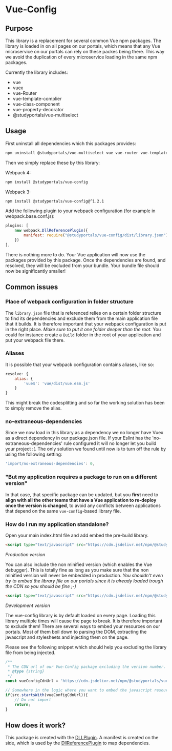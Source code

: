 # Vue-Config

## Purpose
This library is a replacement for several common Vue npm packages. The library 
is loaded in on all pages on our portals, which means that any Vue microservice 
on our portals can rely on these packes being there. This way we avoid the duplication 
of every microservice loading in the same npm packages.
 
Currently the library includes:

* vue
* vuex
* vue-Router
* vue-template-complier
* vue-class-component
* vue-property-decorator
* @studyportals/vue-multiselect

## Usage
First uninstall all dependencies which this packages provides:

```bash
npm uninstall @studyportals/vue-multiselect vue vue-router vue-template-compiler vuex vue-class-component vue-property-decorator
```

Then we simply replace these by this library:

Webpack 4: 
```bash
npm install @studyportals/vue-config
```

Webpack 3: 
```bash
npm install @studyportals/vue-config@^1.2.1
```

Add the following plugin to your webpack configuration (for example in webpack.base.conf.js):

``` javascript
plugins: [
    new webpack.DllReferencePlugin({
        manifest: require("@studyportals/vue-config/dist/library.json")
    })
],
```

There is nothing more to do. Your Vue application will now use the packages provided by this package.
Once the dependencies are found, and resolved, they will be excluded from your bundle. Your bundle
file should now be significantly smaller!

## Common issues

### Place of webpack configuration in folder structure
The `library.json` file that is referenced relies on a certain folder structure to find its dependencies and exclude 
them from the main application file that it builds. It is therefore important that your webpack configuration is put
in the right place. *Make sure to put it one folder deeper than the root.* You could for instance create a `Build` folder
in the root of your application and put your webpack file there.

### Aliases
It is possible that your webpack configuration contains aliases, like so: 

```javascript
resolve: {
    alias: {
        'vue$': 'vue/dist/vue.esm.js'
    }
}
```
This might break the codesplitting and so far the working solution has been to simply remove the alias.

### no-extraneous-dependencies
Since we now load in this library as a dependency we no longer have Vuex as a direct dependency in our package.json file.
If your Eslint has the 'no-extraneous-dependencies' rule configured it will no longer let you build your project :(. The 
only solution we found until now is to turn off the rule by using the following setting:

```javascript
'import/no-extraneous-dependencies': 0,
```

### "But my application requires a package to run on a different version"

In that case, that specific package can be updated, but you **first** need to
**align with all the other teams that have a Vue application to re-deploy once the
version is changed**, to avoid any conflicts between applications that depend on
the same `vue-config`-based library file.


### How do I run my application standalone?
Open your main index.html file and add embed the pre-build library.
```html
<script type="text/javascript" src="https://cdn.jsdelivr.net/npm/@studyportals/vue-config/dist/library.min.js"></script>
```
_Production version_

You can also include the non minified version (which enables the Vue debugger). This is totally fine
as long as you make sure that the non minified version will never be embedded in production. _You shouldn't
even try to embed the library file on our portals since it is already loaded trough the CDN so you should be
fine ;-)_
```html
<script type="text/javascript" src="https://cdn.jsdelivr.net/npm/@studyportals/vue-config/dist/library.js"></script>
```
_Development version_

The vue-config library is by default loaded on every page. Loading this library multiple times will cause the page
to break. It is therefore important to exclude them! There are several ways to embed your resources on our portals. Most of them boil down to parsing the DOM, extracting the javascript and stylesheets and injecting them on the page.

Please see the following snippet which should help you excluding the library file from being injected.

``` javascript
/**
 * The CDN url of our Vue-Config package excluding the version number.
 * @type {string}
 */
const vueConfigCdnUrl = 'https://cdn.jsdelivr.net/npm/@studyportals/vue-config';

// Somewhere in the logic where you want to embed the javascript resource.
if(src.startsWith(vueConfigCdnUrl)){
    // Do not import
    return;
}
```

## How does it work?

This package is created with the [DLLPlugin](https://webpack.js.org/plugins/dll-plugin/).
A manifest is created on the side, which is used by the [DllReferencePlugin](https://webpack.js.org/plugins/dll-plugin/#dllreferenceplugin) to map dependencies.
